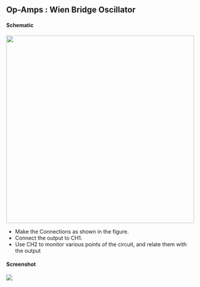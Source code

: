 Op-Amps : Wien Bridge Oscillator
---

#### Schematic

<img src="https://fossasia.github.io/pslab-experiments/images/schematics/Wein_Bridge_Oscillator.svg" width=500 height=500>

* Make the Connections as shown in the figure.
* Connect the output to CH1.
* Use CH2 to monitor various points of the circuit, and relate them with the output

#### Screenshot

<img src="https://fossasia.github.io/pslab-experiments/images/screenshots/wien-bridge.png">
